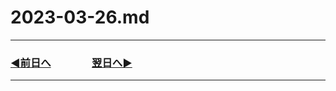 # 2023-03-26.md

---

### [◀️前日へ](https://github.com/yuasys/chatty-journal/blob/main/2023/03/2023-03-25.md)&emsp;&emsp;&emsp;&emsp;[翌日へ▶️](https://github.com/yuasys/chatty-journal/blob/main/2023/03/2023-03-27.md)

---
